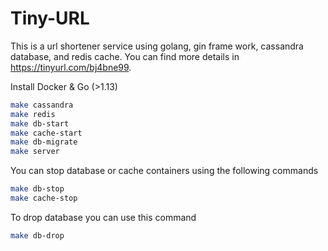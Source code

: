 # Tiny-URL
This is a url shortener service using golang, gin frame work, cassandra database, and redis cache. You can find more details in https://tinyurl.com/bj4bne99.

Install Docker & Go (>1.13)

```bash
make cassandra
make redis
make db-start
make cache-start
make db-migrate
make server
```
You can stop database or cache containers using the following commands

```bash
make db-stop
make cache-stop
```
To drop database you can use this command

```bash
make db-drop
```
